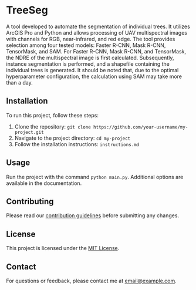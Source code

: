 # TreeSeg

A tool developed to automate the segmentation of individual trees. It utilizes ArcGIS Pro and Python and allows processing of UAV multispectral images with channels for RGB, near-infrared, and red edge. The tool provides selection among four tested models: Faster R-CNN, Mask R-CNN, TensorMask, and SAM.
For Faster R-CNN, Mask R-CNN, and TensorMask, the NDRE of the multispectral image is first calculated. Subsequently, instance segmentation is performed, and a shapefile containing the individual trees is generated. It should be noted that, due to the optimal hyperparameter configuration, the calculation using SAM may take more than a day.

## Installation

To run this project, follow these steps:

1. Clone the repository: `git clone https://github.com/your-username/my-project.git`
2. Navigate to the project directory: `cd my-project`
3. Follow the installation instructions: `instructions.md`

## Usage

Run the project with the command `python main.py`. Additional options are available in the documentation.

## Contributing

Please read our [contribution guidelines](CONTRIBUTING.md) before submitting any changes.

## License

This project is licensed under the [MIT License](LICENSE).

## Contact

For questions or feedback, please contact me at [email@example.com](mailto:email@example.com).
